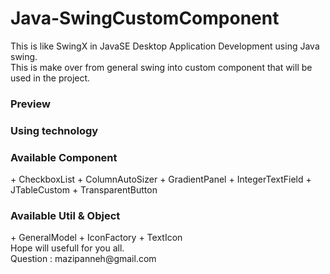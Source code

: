 # Java-SwingCustomComponent
This is like SwingX in JavaSE Desktop Application Development using Java swing. </br>
This is make over from general swing into custom component that will be used in the project.</br>

<h3>Preview</h3>

<h3>Using technology</h3>

<h3>Available Component</h3>
+ CheckboxList
+ ColumnAutoSizer
+ GradientPanel
+ IntegerTextField
+ JTableCustom
+ TransparentButton

<h3>Available Util & Object</h3>
+ GeneralModel
+ IconFactory
+ TextIcon

</br>
Hope will usefull for you all.</br>
Question : mazipanneh@gmail.com
